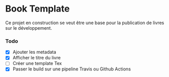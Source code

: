 # Book Template

Ce projet en construction se veut être une base pour la publication de livres sur le développement.

### Todo

- [x] Ajouter les metadata
- [x] Afficher le titre du livre
- [ ] Créer une template Tex
- [x] Passer le build sur une pipeline Travis ou Github Actions

